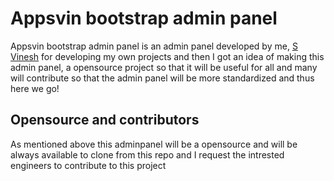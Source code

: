 # Appsvin bootstrap admin panel
Appsvin bootstrap admin panel is an admin panel developed by me, [S Vinesh](http://www.appsvin.com/S_Vinesh/) for developing my own projects and then I got an idea of making this admin panel, a opensource project so that it will be useful for all and many will contribute so that the admin panel will be more standardized and thus here we go!

## Opensource and contributors

As mentioned above this adminpanel will be a opensource and will be always available to clone from this repo and I request the intrested engineers to contribute to this project


